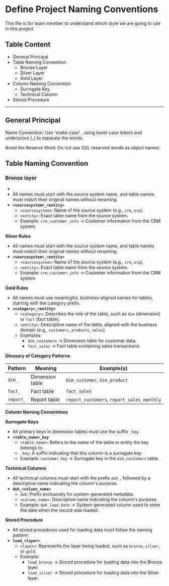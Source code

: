 # Define Project Naming Conventions

This file is for team member to understand which style we are going to use in this project 

## Table Content

- General Principal
- Table Naming Convention
    - Bronze Layer
    - Silver Layer
    - Gold Layer
- Column Naming  Convention
    - Surrogate Key
    - Technical Column
- Stored Procedure

---

## General Principal

Name Convention: Use ‘snake case’ , using lower case letters and underscore (_) to separate the  words.

 Avoid the Reserve Word:  Do not use SQL reserved words as object names.

## Table Naming Convention

### Bronze layer

- 
- All names must start with the source system name, and table names must match their original names without renaming.
- **`<sourcesystem>_<entity>`**
    - `<sourcesystem>`: Name of the source system (e.g., `crm`, `erp`).
    - `<entity>`: Exact table name from the source system.
    - Example: `crm_customer_info` → Customer information from the CRM system.

**Silver Rules**

- All names must start with the source system name, and table names must match their original names without renaming.
- **`<sourcesystem>_<entity>`**
    - `<sourcesystem>`: Name of the source system (e.g., `crm`, `erp`).
    - `<entity>`: Exact table name from the source system.
    - Example: `crm_customer_info` → Customer information from the CRM system.

**Gold Rules**

- All names must use meaningful, business-aligned names for tables, starting with the category prefix.
- **`<category>_<entity>`**
    - `<category>`: Describes the role of the table, such as `dim` (dimension) or `fact` (fact table).
    - `<entity>`: Descriptive name of the table, aligned with the business domain (e.g., `customers`, `products`, `sales`).
    - Examples:
        - `dim_customers` → Dimension table for customer data.
        - `fact_sales` → Fact table containing sales transactions.

**Glossary of Category Patterns**

| **Pattern** | **Meaning** | **Example(s)** |
| --- | --- | --- |
| `dim_` | Dimension table | `dim_customer`, `dim_product` |
| `fact_` | Fact table | `fact_sales` |
| `report_` | Report table | `report_customers`, `report_sales_monthly` |

**Column Naming Conventions**

**Surrogate Keys**

- All primary keys in dimension tables must use the suffix `_key`.
- **`<table_name>_key`**
    - `<table_name>`: Refers to the name of the table or entity the key belongs to.
    - `_key`: A suffix indicating that this column is a surrogate key.
    - Example: `customer_key` → Surrogate key in the `dim_customers` table.

**Technical Columns**

- All technical columns must start with the prefix `dwh_`, followed by a descriptive name indicating the column's purpose.
- **`dwh_<column_name>`**
    - `dwh`: Prefix exclusively for system-generated metadata.
    - `<column_name>`: Descriptive name indicating the column's purpose.
    - Example: `dwh_load_date` → System-generated column used to store the date when the record was loaded.

**Stored Procedure**

- All stored procedures used for loading data must follow the naming pattern:
- **`load_<layer>`**.
    - `<layer>`: Represents the layer being loaded, such as `bronze`, `silver`, or `gold`.
    - Example:
        - `load_bronze` → Stored procedure for loading data into the Bronze layer.
        - `load_silver` → Stored procedure for loading data into the Silver layer.